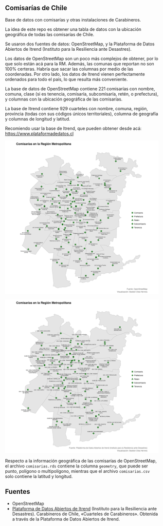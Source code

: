 ## Comisarías de Chile

Base de datos con comisarías y otras instalaciones de Carabineros.

La idea de este repo es obtener una tabla de datos con la ubicación geográfica de todas las comisarías de Chile.

Se usaron dos fuentes de datos: OpenStreetMap, y la Plataforma de Datos Abiertos de Itrend (Instituto para la Resiliencia ante Desastres).

Los datos de OpenStreetMap son un poco más complejos de obtener, por lo que solo están acá para la RM. Además, las comunas que reportan no son 100% certeras. Habría que sacar las columnas por medio de las coordenadas. Por otro lado, los datos de Itrend vienen perfectamente ordenados para todo el país, lo que resulta más conveniente.

La base de datos de OpenStreetMap contiene 221 comisarías con nombre, comuna, clase (si es tenencia, comisaría, subcomisaría, retén, o prefectura), y columnas con la ubicación geográfica de las comisarías.

La base de Itrend contiene 929 cuarteles con nombre, comuna, región, provincia (todas con sus códigos únicos territoriales), columna de geografía y columnas de longitud y latitud.

Recomiendo usar la base de Itrend, que pueden obtener desde acá: https://www.plataformadedatos.cl

![Mapa de comisarías de la Región Metropolitana](mapas/mapa_comisarias_carabineros_rm_osm.jpg)

![Mapa de comisarías de la Región Metropolitana](mapas/mapa_comisarias_carabineros_rm_itrend.jpg)

Respecto a la información geográfica de las comisarías de OpenStreetMap, el archivo `comisarias.rds` contiene la columna `geometry`, que puede ser punto, polígono o multipolígono, mientras que el archivo `comisarias.csv` solo contiene la latitud y longitud.

## Fuentes
- OpenStreetMap
- [Plataforma de Datos Abiertos de Itrend](https://www.plataformadedatos.cl) (Instituto para la Resiliencia ante Desastres). Carabineros de Chile, «Cuarteles de Carabineros». Obtenida a través de la Plataforma de Datos Abiertos de Itrend.
